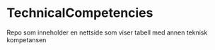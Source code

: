 # TechnicalCompetencies
Repo som inneholder en nettside som viser tabell med annen teknisk kompetansen
